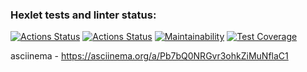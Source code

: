 ### Hexlet tests and linter status:
[![Actions Status](https://github.com/Tanman515/python-project-50/actions/workflows/hexlet-check.yml/badge.svg)](https://github.com/Tanman515/python-project-50/actions)
[![Actions Status](https://github.com/Tanman515/python-project-50/actions/workflows/python-app.yml/badge.svg)](https://github.com/Tanman515/python-project-50/actions)
[![Maintainability](https://api.codeclimate.com/v1/badges/8049f1fef15a3131dff1/maintainability)](https://codeclimate.com/github/Tanman515/python-project-50/maintainability)
[![Test Coverage](https://api.codeclimate.com/v1/badges/8049f1fef15a3131dff1/test_coverage)](https://codeclimate.com/github/Tanman515/python-project-50/test_coverage)


asciinema - https://asciinema.org/a/Pb7bQ0NRGvr3ohkZiMuNflaC1

